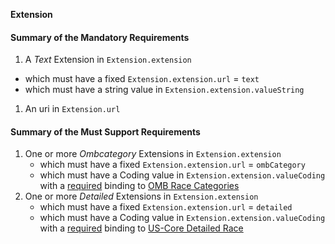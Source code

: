 **Extension**

#### Summary of the Mandatory Requirements
1.  A *Text* Extension  in `Extension.extension`
   - which must have a fixed `Extension.extension.url` = `text`
   - which must have a  string value  in `Extension.extension.valueString`
1.  An  uri  in `Extension.url`

#### Summary of the Must Support Requirements
1. One or more *Ombcategory* Extensions  in `Extension.extension`
   - which must have a fixed `Extension.extension.url` = `ombCategory`
   - which must have a  Coding value  in `Extension.extension.valueCoding`
with a [required](http://hl7.org/fhir/R4/terminologies.html#required)
 binding to [OMB Race Categories](http://hl7.org/fhir/us/core/ValueSet/omb-race-category)
1. One or more *Detailed* Extensions  in `Extension.extension`
   - which must have a fixed `Extension.extension.url` = `detailed`
   - which must have a  Coding value  in `Extension.extension.valueCoding`
with a [required](http://hl7.org/fhir/R4/terminologies.html#required)
 binding to [US-Core Detailed Race](http://hl7.org/fhir/us/core/ValueSet/detailed-race)